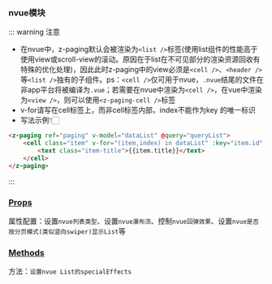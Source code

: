 ### nvue模块

::: warning 注意
* 在nvue中，z-paging默认会被渲染为`<list />`标签(<span style="fontWeight: bold">使用list组件的性能高于使用view或scroll-view的滚动。原因在于list在不可见部分的渲染资源回收有特殊的优化处理</span>)，因此此时z-paging中的view必须是`<cell />`、`<header />`等`<list />`独有的子组件。<span style="fontWeight: bold">ps：`<cell />`仅可用于nvue，`.nvue`结尾的文件在非app平台将被编译为`.vue`；若需要在nvue中渲染为`<cell />`，在vue中渲染为`<view />`，则可以使用`<z-paging-cell />`标签</span>  
* v-for请写在cell标签上，而非cell标签内部，index不能作为key 的唯一标识
* 写法示例👇🏻
```html
<z-paging ref="paging" v-model="dataList" @query="queryList">
    <cell class="item" v-for="(item,index) in dataList" :key="item.id" @click="itemClick(item)">
        <text class="item-title">{{item.title}}</text>
    </cell>
</z-paging>
```
:::

### [Props](/api/props/nvue.html)
属性配置：设置`nvue列表类型`、设置`nvue瀑布流`、控制`nvue回弹效果`、设置`nvue是否按分页模式(类似竖向swiper)显示List`等
### [Methods](/api/methods/main.html#nvue独有方法)
方法：`设置nvue List的specialEffects`